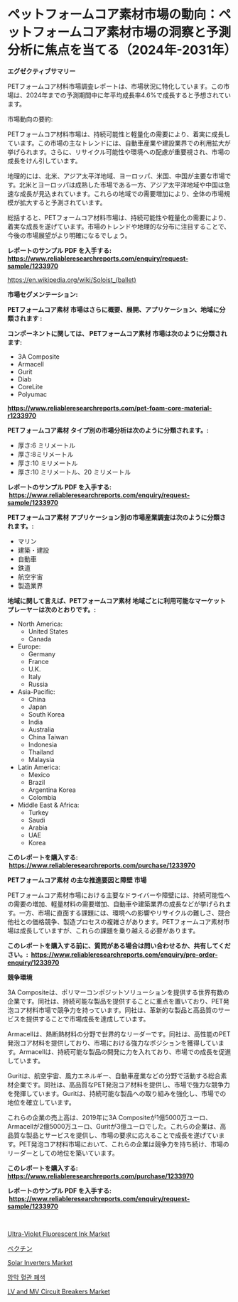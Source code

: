 <p><h1>ペットフォームコア素材市場の動向：ペットフォームコア素材市場の洞察と予測分析に焦点を当てる（2024年-2031年）</h1></p><p><strong>エグゼクティブサマリー</strong></p>
<p><p>PETフォームコア材料市場調査レポートは、市場状況に特化しています。この市場は、2024年までの予測期間中に年平均成長率4.6%で成長すると予想されています。</p><p>市場動向の要約:</p><p>PETフォームコア材料市場は、持続可能性と軽量化の需要により、着実に成長しています。この市場の主なトレンドには、自動車産業や建設業界での利用拡大が挙げられます。さらに、リサイクル可能性や環境への配慮が重要視され、市場の成長をけん引しています。</p><p>地理的には、北米、アジア太平洋地域、ヨーロッパ、米国、中国が主要な市場です。北米とヨーロッパは成熟した市場である一方、アジア太平洋地域や中国は急速な成長が見込まれています。これらの地域での需要増加により、全体の市場規模が拡大すると予測されています。</p><p>総括すると、PETフォームコア材料市場は、持続可能性や軽量化の需要により、着実な成長を遂げています。市場のトレンドや地理的な分布に注目することで、今後の市場展望がより明確になるでしょう。</p></p>
<p><strong>レポートのサンプル PDF を入手する: <a href="https://www.reliableresearchreports.com/enquiry/request-sample/1233970">https://www.reliableresearchreports.com/enquiry/request-sample/1233970</a></strong></p>
<p><a href="https://en.wikipedia.org/wiki/Soloist_(ballet)">https://en.wikipedia.org/wiki/Soloist_(ballet)</a></p>
<p><strong>市場セグメンテーション:</strong></p>
<p><strong> PETフォームコア素材 市場はさらに概要、展開、アプリケーション、地域に分類されます :</strong></p>
<p><strong>コンポーネントに関しては、 PETフォームコア素材 市場は次のように分類されます: &nbsp;</strong></p>
<p><ul><li>3A Composite</li><li>Armacell</li><li>Gurit</li><li>Diab</li><li>CoreLite</li><li>Polyumac</li></ul></p>
<p><strong><a href="https://www.reliableresearchreports.com/pet-foam-core-material-r1233970">https://www.reliableresearchreports.com/pet-foam-core-material-r1233970</a></strong></p>
<p><strong> PETフォームコア素材 タイプ別の市場分析は次のように分類されます。:</strong></p>
<p><ul><li>厚さ:6 ミリメートル</li><li>厚さ:8ミリメートル</li><li>厚さ:10 ミリメートル</li><li>厚さ:10 ミリメートル、20 ミリメートル</li></ul></p>
<p><strong>レポートのサンプル PDF を入手する: &nbsp;<a href="https://www.reliableresearchreports.com/enquiry/request-sample/1233970">https://www.reliableresearchreports.com/enquiry/request-sample/1233970</a></strong></p>
<p><strong> PETフォームコア素材 アプリケーション別の市場産業調査は次のように分類されます。:</strong></p>
<p><ul><li>マリン</li><li>建築・建設</li><li>自動車</li><li>鉄道</li><li>航空宇宙</li><li>製造業界</li></ul></p>
<p><strong>地域に関して言えば、PETフォームコア素材 地域ごとに利用可能なマーケットプレーヤーは次のとおりです。:</strong></p>
<p><ul>
    <li>
        North America:
        <ul>
            <li>United States</li>
            <li>Canada</li>
        </ul>
    </li>
    <li>
        Europe:
        <ul>
            <li>Germany</li>
            <li>France</li>
            <li>U.K.</li>
            <li>Italy</li>
            <li>Russia</li>
        </ul>
    </li>
    <li>
        Asia-Pacific:
        <ul>
            <li>China</li>
            <li>Japan</li>
            <li>South Korea</li>
            <li>India</li>
            <li>Australia</li>
            <li>China Taiwan</li>
            <li>Indonesia</li>
            <li>Thailand</li>
            <li>Malaysia</li>
        </ul>
    </li>
    <li>
        Latin America:
        <ul>
            <li>Mexico</li>
            <li>Brazil</li>
            <li>Argentina Korea</li>
            <li>Colombia</li>
        </ul>
    </li>
    <li>
        Middle East & Africa:
        <ul>
            <li>Turkey</li>
            <li>Saudi</li>
            <li>Arabia</li>
            <li>UAE</li>
            <li>Korea</li>
        </ul>
    </li>
    </ul></p>
<p><strong>このレポートを購入する: &nbsp;<a href="https://www.reliableresearchreports.com/purchase/1233970">https://www.reliableresearchreports.com/purchase/1233970</a></strong></p>
<p><strong>PETフォームコア素材 の主な推進要因と障壁 市場</strong></p>
<p><p>PETフォームコア素材市場における主要なドライバーや障壁には、持続可能性への需要の増加、軽量材料の需要増加、自動車や建築業界の成長などが挙げられます。一方、市場に直面する課題には、環境への影響やリサイクルの難しさ、競合他社との価格競争、製造プロセスの複雑さがあります。PETフォームコア素材市場は成長していますが、これらの課題を乗り越える必要があります。</p></p>
<p><strong>このレポートを購入する前に、質問がある場合は問い合わせるか、共有してください。:&nbsp; <a href="https://www.reliableresearchreports.com/enquiry/pre-order-enquiry/1233970">https://www.reliableresearchreports.com/enquiry/pre-order-enquiry/1233970</a></strong></p>
<p><strong>競争環境</strong></p>
<p><p>3A Compositeは、ポリマーコンポジットソリューションを提供する世界有数の企業です。同社は、持続可能な製品を提供することに重点を置いており、PET発泡コア材料市場で競争力を持っています。同社は、革新的な製品と高品質のサービスを提供することで市場成長を達成しています。</p><p>Armacellは、熱断熱材料の分野で世界的なリーダーです。同社は、高性能のPET発泡コア材料を提供しており、市場における強力なポジションを獲得しています。Armacellは、持続可能な製品の開発に力を入れており、市場での成長を促進しています。</p><p>Guritは、航空宇宙、風力エネルギー、自動車産業などの分野で活動する総合素材企業です。同社は、高品質なPET発泡コア材料を提供し、市場で強力な競争力を発揮しています。Guritは、持続可能な製品への取り組みを強化し、市場での地位を確立しています。</p><p>これらの企業の売上高は、2019年に3A Compositeが1億5000万ユーロ、Armacellが2億5000万ユーロ、Guritが3億ユーロでした。これらの企業は、高品質な製品とサービスを提供し、市場の要求に応えることで成長を遂げています。PET発泡コア材料市場において、これらの企業は競争力を持ち続け、市場のリーダーとしての地位を築いています。</p></p>
<p><strong>このレポートを購入する: &nbsp; <a href="https://www.reliableresearchreports.com/purchase/1233970">https://www.reliableresearchreports.com/purchase/1233970</a></strong></p>
<p><strong>レポートのサンプル PDF を入手する: &nbsp;<a href="https://www.reliableresearchreports.com/enquiry/request-sample/1233970">https://www.reliableresearchreports.com/enquiry/request-sample/1233970</a></strong><strong></strong></p>
<p>&nbsp;</p>
<p><p><a href="https://www.linkedin.com/pulse/ultra-violet-fluorescent-ink-market-trends-analysis-opportunities-qtluf">Ultra-Violet Fluorescent Ink Market</a></p><p><a href="https://medium.com/@attyourniture/%E3%83%9A%E3%82%AF%E3%83%81%E3%83%B3%E5%B8%82%E5%A0%B4%E3%83%AC%E3%83%9D%E3%83%BC%E3%83%88%E3%81%AF-%E3%81%93%E3%81%AE%E5%B8%82%E5%A0%B4%E3%81%AE%E6%9C%80%E6%96%B0%E3%81%AE%E3%83%88%E3%83%AC%E3%83%B3%E3%83%89%E3%81%A8%E6%88%90%E9%95%B7%E6%A9%9F%E4%BC%9A%E3%82%92%E6%98%8E%E3%82%89%E3%81%8B%E3%81%AB%E3%81%97%E3%81%BE%E3%81%99-15ac943a35fe">ペクチン</a></p><p><a href="https://www.linkedin.com/pulse/solar-inverters-market-ndash-industry-trends-forecast-period-y25gc">Solar Inverters Market</a></p><p><a href="https://medium.com/@leonidasalazar756/%EB%A7%9D%EB%A7%89-%ED%98%88%EA%B4%80-%ED%8F%90%EC%87%84-%EC%8B%9C%EC%9E%A5-%EC%8B%9C%EC%9E%A5-cagr-%EC%8B%9C%EC%9E%A5-%EB%8F%99%ED%96%A5-%EB%B0%8F-%EC%84%B1%EC%9E%A5-%EC%A0%84%EB%9E%B5%EC%97%90-%EB%8C%80%ED%95%9C-%ED%86%B5%EC%B0%B0%EB%A0%A5-56e1b3c33f43">망막 혈관 폐색</a></p><p><a href="https://issuu.com/reportprime-2/docs/lv-and-mv-circuit-breakers-market-size-2030.pptx">LV and MV Circuit Breakers Market</a></p></p>